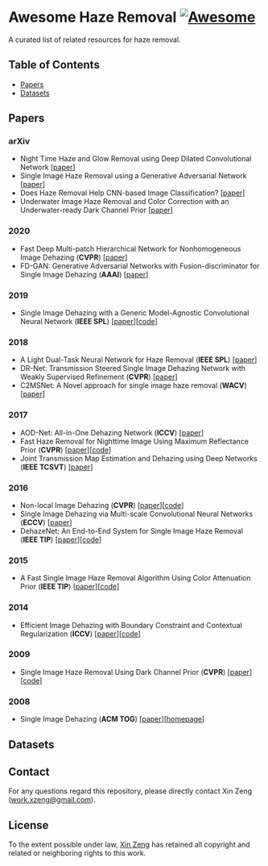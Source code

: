 # Awesome Haze Removal [![Awesome](https://awesome.re/badge-flat.svg)](https://awesome.re)

A curated list of related resources for haze removal. 

## Table of Contents
- [Papers](#papers)
- [Datasets](#datasets)

## Papers

### arXiv

- Night Time Haze and Glow Removal using Deep Dilated Convolutional Network [[paper](https://arxiv.org/pdf/1902.00855.pdf)]
- Single Image Haze Removal using a Generative Adversarial Network [[paper](https://arxiv.org/pdf/1810.09479.pdf)]
- Does Haze Removal Help CNN-based Image Classification? [[paper](https://arxiv.org/pdf/1810.05716.pdf)]
- Underwater Image Haze Removal and Color Correction with an Underwater-ready Dark Channel Prior [[paper](https://arxiv.org/pdf/1807.04169.pdf)]

### 2020

- Fast Deep Multi-patch Hierarchical Network for Nonhomogeneous Image Dehazing (**CVPR**) [[paper](https://arxiv.org/pdf/2005.05999.pdf)]
- FD-GAN: Generative Adversarial Networks with Fusion-discriminator for Single Image Dehazing (**AAAI**) [[paper](https://arxiv.org/pdf/2001.06968.pdf)]

### 2019

- Single Image Dehazing with a Generic Model-Agnostic Convolutional Neural Network (**IEEE SPL**) [[paper](https://ieeexplore.ieee.org/document/8686264)][[code](https://github.com/Seanforfun/GMAN_Net_Haze_Removal)]

### 2018

- A Light Dual-Task Neural Network for Haze Removal (**IEEE SPL**) [[paper](https://arxiv.org/pdf/1904.06024.pdf)]
- DR-Net: Transmission Steered Single Image Dehazing Network with Weakly Supervised Refinement (**CVPR**) [[paper](https://arxiv.org/pdf/1712.00621.pdf)]
- C2MSNet: A Novel approach for single image haze removal (**WACV**) [[paper](https://arxiv.org/pdf/1801.08406.pdf)]

### 2017

- AOD-Net: All-in-One Dehazing Network (**ICCV**) [[paper](https://openaccess.thecvf.com/content_ICCV_2017/papers/Li_AOD-Net_All-In-One_Dehazing_ICCV_2017_paper.pdf)]
- Fast Haze Removal for Nighttime Image Using Maximum Reflectance Prior (**CVPR**) [[paper](https://chaimi2013.github.io/Research/NighttimeDehazing/index.html)][[code](https://github.com/chaimi2013/MRP)]
- Joint Transmission Map Estimation and Dehazing using Deep Networks (**IEEE TCSVT**) [[paper](https://arxiv.org/pdf/1708.00581.pdf)]

### 2016

- Non-local Image Dehazing (**CVPR**) [[paper](https://openaccess.thecvf.com/content_cvpr_2016/papers/Berman_Non-Local_Image_Dehazing_CVPR_2016_paper.pdf)][[code](https://github.com/danaberman/non-local-dehazing)]
- Single Image Dehazing via Multi-scale Convolutional Neural Networks (**ECCV**) [[paper](http://www.eccv2016.org/files/posters/P-1B-14.pdf)]
- DehazeNet: An End-to-End System for Single Image Haze Removal (**IEEE TIP**) [[paper](https://arxiv.org/pdf/1601.07661.pdf)][[code](https://github.com/caibolun/DehazeNet)]

### 2015

- A Fast Single Image Haze Removal Algorithm Using Color Attenuation Prior (**IEEE TIP**) [[paper](https://core.ac.uk/reader/41073066)][[code](https://github.com/JiamingMai/Color-Attenuation-Prior-Dehazing)]

### 2014

- Efficient Image Dehazing with Boundary Constraint and Contextual Regularization (**ICCV**) [[paper](https://openaccess.thecvf.com/content_iccv_2013/papers/Meng_Efficient_Image_Dehazing_2013_ICCV_paper.pdf)][[code](https://github.com/gfmeng/imagedehaze)]

### 2009

- Single Image Haze Removal Using Dark Channel Prior (**CVPR**) [[paper](http://www.lsis.org/cipa-uwp/article/biblio/dehaze_cvpr2009_SingleImageHazeRemovalUsingDarkChannelPrior.pdf)][[code](https://github.com/sjtrny/Dark-Channel-Haze-Removal)]

### 2008

- Single Image Dehazing (**ACM TOG**) [[paper](https://www.cs.huji.ac.il/~raananf/papers/defog.pdf?origin=publication_detail)][[homepage](https://www.cs.huji.ac.il/~raananf/projects/defog/)]

## Datasets

## Contact

For any questions regard this repository, please directly contact Xin Zeng (work.xzeng@gmail.com).

## License

To the extent possible under law, [Xin Zeng](https://github.com/zengxin1020) has retained all copyright and related or neighboring rights to this work.
